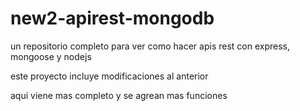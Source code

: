 # new2-apirest-mongodb
un repositorio completo para ver como hacer apis rest con express, mongoose y nodejs

este proyecto incluye modificaciones al anterior

aqui viene mas completo y se agrean mas funciones
